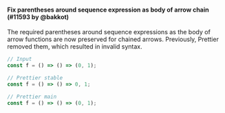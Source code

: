 #### Fix parentheses around sequence expression as body of arrow chain (#11593 by @bakkot)

The required parentheses around sequence expressions as the body of arrow functions are now preserved for chained arrows. Previously, Prettier removed them, which resulted in invalid syntax.

<!-- prettier-ignore -->
```jsx
// Input
const f = () => () => (0, 1);

// Prettier stable
const f = () => () => 0, 1;

// Prettier main
const f = () => () => (0, 1);
```
